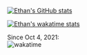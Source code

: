 <!-- ### Hi there 👋 -->
[![Ethan's GitHub stats](https://github-readme-stats.vercel.app/api?username=ksouffle&count_private=true&show_icons=true&theme=tokyonight)](https://github.com/anuraghazra/github-readme-stats)

[![Ethan's wakatime stats](https://github-readme-stats.vercel.app/api/wakatime?username=Ksoup&custom_title=In%20The%20Last%207%20Days)](https://github.com/anuraghazra/github-readme-stats)

Since Oct 4, 2021:  
![wakatime](https://wakatime.com/badge/user/4736981b-88f8-47b1-b017-aa9aba7f1886.svg)
<!--
**Ksouffle/Ksouffle** is a ✨ _special_ ✨ repository because its `README.md` (this file) appears on your GitHub profile.

Here are some ideas to get you started:

- 🔭 I’m currently working on ...
- 🌱 I’m currently learning ...
- 👯 I’m looking to collaborate on ...
- 🤔 I’m looking for help with ...
- 💬 Ask me about ...
- 📫 How to reach me: ...
- 😄 Pronouns: ...
- ⚡ Fun fact: ...
-->
